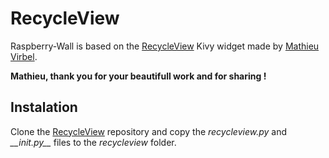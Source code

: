 # RecycleView
Raspberry-Wall is based on the [RecycleView](https://github.com/kivy-garden/garden.recycleview) Kivy widget made by [Mathieu Virbel](https://github.com/tito).

__Mathieu, thank you for your beautifull work and for sharing !__

## Instalation

Clone the  [RecycleView](https://github.com/kivy-garden/garden.recycleview) repository and copy the _recycleview.py_ and _\_\_init.py\_\__ files to the _recycleview_ folder.